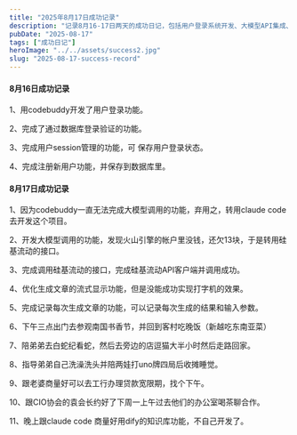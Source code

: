 ```yaml
---
title: "2025年8月17日成功记录"
description: "记录8月16-17日两天的成功日记，包括用户登录系统开发、大模型API集成、家庭时光和商业合作洽谈等丰富多彩的生活片段。"
pubDate: "2025-08-17"
tags: ["成功日记"]
heroImage: "../../assets/success2.jpg"
slug: "2025-08-17-success-record"
---
```


#### 8月16日成功记录

1、用codebuddy开发了用户登录功能。

2、完成了通过数据库登录验证的功能。

3、完成用户session管理的功能，可 保存用户登录状态。

4、完成注册新用户功能，并保存到数据库里。

#### 8月17日成功记录

1、因为codebuddy一直无法完成大模型调用的功能，弃用之，转用claude code去开发这个项目。

2、开发大模型调用的功能，发现火山引擎的帐户里没钱，还欠13块，于是转用硅基流动的接口。

3、完成调用硅基流动的接口，完成硅基流动API客户端并调用成功。

4、优化生成文章的流式显示功能，但是没能成功实现打字机的效果。

5、完成记录每次生成文章的功能，可以记录每次生成的结果和输入参数。

6、下午三点出门去参观南国书香节，并回到客村吃晚饭（新越吃东南亚菜）

7、陪弟弟去白蛇纪看蛇，然后去旁边的店逗猫大半小时然后走路回家。

8、指导弟弟自己洗澡洗头并陪两娃打uno牌四局后收摊睡觉。

9、跟老婆商量好可以去工行办理贷款宽限期，找个下午。

10、跟CIO协会的袁会长约好了下周一上午过去他们的办公室喝茶聊合作。

11、晚上跟claude code 商量好用dify的知识库功能，不自己开发了。
